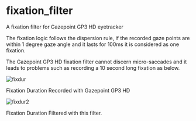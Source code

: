 # fixation_filter
A fixation filter for Gazepoint GP3 HD eyetracker

The fixation logic follows the dispersion rule, if the recorded gaze points are within 1 degree gaze angle and it lasts for 100ms it is considered as one fixation. 

The Gazepoint GP3 HD fixation filter cannot discern micro-saccades and it leads to problems such as recording a 10 second long fixation as below. 

![fixdur](https://user-images.githubusercontent.com/64123849/235407115-8e432609-6f9b-4c3f-8e50-5858332f0f7e.png)

Fixation Duration Recorded with Gazepoint GP3 HD


![fixdur2](https://user-images.githubusercontent.com/64123849/235407244-8fbec020-8213-41b3-b7d8-14c3e2564899.png)

Fixation Duration Filtered with this filter. 
